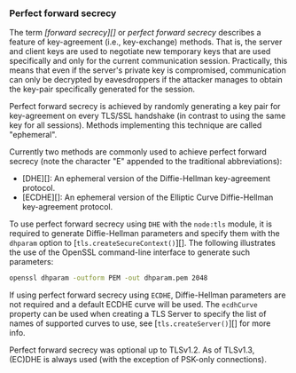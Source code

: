 ### Perfect forward secrecy

<!-- type=misc -->

The term _[forward secrecy][]_ or _perfect forward secrecy_ describes a feature
of key-agreement (i.e., key-exchange) methods. That is, the server and client
keys are used to negotiate new temporary keys that are used specifically and
only for the current communication session. Practically, this means that even
if the server's private key is compromised, communication can only be decrypted
by eavesdroppers if the attacker manages to obtain the key-pair specifically
generated for the session.

Perfect forward secrecy is achieved by randomly generating a key pair for
key-agreement on every TLS/SSL handshake (in contrast to using the same key for
all sessions). Methods implementing this technique are called "ephemeral".

Currently two methods are commonly used to achieve perfect forward secrecy (note
the character "E" appended to the traditional abbreviations):

* [DHE][]: An ephemeral version of the Diffie-Hellman key-agreement protocol.
* [ECDHE][]: An ephemeral version of the Elliptic Curve Diffie-Hellman
  key-agreement protocol.

To use perfect forward secrecy using `DHE` with the `node:tls` module, it is
required to generate Diffie-Hellman parameters and specify them with the
`dhparam` option to [`tls.createSecureContext()`][]. The following illustrates
the use of the OpenSSL command-line interface to generate such parameters:

```bash
openssl dhparam -outform PEM -out dhparam.pem 2048
```

If using perfect forward secrecy using `ECDHE`, Diffie-Hellman parameters are
not required and a default ECDHE curve will be used. The `ecdhCurve` property
can be used when creating a TLS Server to specify the list of names of supported
curves to use, see [`tls.createServer()`][] for more info.

Perfect forward secrecy was optional up to TLSv1.2. As of TLSv1.3, (EC)DHE is
always used (with the exception of PSK-only connections).
